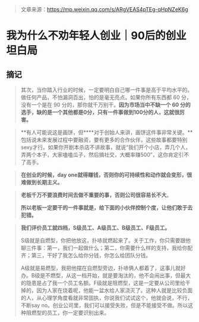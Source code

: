 > 文章来源：https://mp.weixin.qq.com/s/ARgVEAS4pTEg-qHpNZeK6g

# 我为什么不劝年轻人创业｜90后的创业坦白局

## 摘记

>  其次，当你踏入行业的时候，一定要明白自己哪一件事是高于平均水平的。做任何产品，不怕漏洞百出，怕的是毫无亮点。如果你所有东西都 60 分，没有一个是在 90 分的，那你就千万别干。**因为市场当中不缺一个 60 分的选手，缺的是一个其他都是0分，只有一件事做到100分的人，这就很厉害。**

> **有人可能说这是画饼，但****对于创始人来讲，画饼这件事非常关键。**包括说未来发展过程中要融资，要有更多的合作伙伴，这些故事都要特别sexy才行。如果你开剧本杀店不讲故事，就说“我们开个小店，弄几个人，弄两个本子，大家嗑嗑瓜子，然后搞社交，大概率赚500”，这你肯定引不了高手。

> **在创业的时候，day one就得赚钱，否则你的可持续性和动作就会变形，很难做到长期主义。**

> **老板千万不要浪费时间去做不重要的事，否则公司很容易长不大**。
>
> **所以老板一定要干的一件事就是，给下面的小伙伴控制个度，让他们敢于去犯错。**

> **我们评价员工就四档，S级员工、A级员工、B级员工、F级员工。**
>
> S级就是自燃型，你把他放这，扑哧就燃起来了。关于工作，你只需要跟他聊三件事：第一，我们一起做什么；第二，你需要什么样的支持，我给你配齐；第三，干好了我怎么给你分钱，你怎么给团队分钱。
>
> A级就是易燃型，我把他摆在自燃型旁边，扑哧俩人都着了，这事儿就好办。B级是不燃型，从这一档开始，就是要淘汰的，他不会闹出事，但最大的隐患是占了我一个员工名额。F级就是阻燃型，这是一定要从公司里给干掉的，因为人家在烧着呢，他能一盆水给人家浇灭了。这种人就是比较负面的人，从心理学角度看就非常固执，你说我们试试这个，他就会说，不行，不断say no。创业公司里，我们可以接受失败，但是不能接受不做。所以这种阻燃型的员工，你一定要识别出来。

